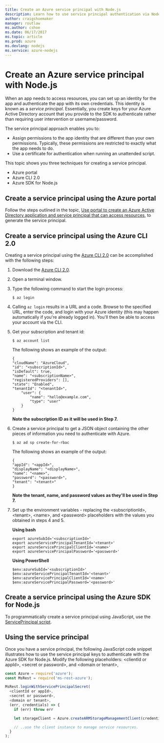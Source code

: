 ```yaml
---
title: Create an Azure service principal with Node.js
description: Learn how to use service principal authentication via Node.js 
author: craigshoemaker
manager: routlaw
ms.author: cshoe
ms.date: 06/17/2017
ms.topic: article
ms.prod: azure
ms.devlang: nodejs
ms.service: azure-nodejs
---
```


# Create an Azure service principal with Node.js 

When an app needs to access resources, you can set up an identity for the app and authenticate the app with its own credentials. This identity is known as a *service principal*. Essentially, you create keys for your Azure Active Directory account that you provide to the SDK to authenticate rather than requiring user intervention or username/password.

The service principal approach enables you to:
- Assign permissions to the app identity that are different than your own permissions. Typically, these permissions are restricted to exactly what the app needs to do.
- Use a certificate for authentication when running an unattended script.

This topic shows you three techniques for creating a service principal.

- Azure portal
- Azure CLI 2.0
- Azure SDK for Node.js

## Create a service principal using the Azure portal

Follow the steps outlined in the topic, 
[Use portal to create an Azure Active Directory application and service principal that can access resources](https://azure.microsoft.com/documentation/articles/resource-group-create-service-principal-portal/), to generate the service principal.

## Create a service principal using the Azure CLI 2.0

Creating a service principal using the [Azure CLI 2.0](https://docs.microsoft.com/cli/azure/install-az-cli2) can be 
accomplished with the following steps:

1. Download the [Azure CLI 2.0](https://docs.microsoft.com/cli/azure/install-az-cli2).

2. Open a terminal window.

3. Type the following command to start the login process:

	```shell
	$ az login
	```

4. Calling `az login` results in a URL and a code. Browse to the specified URL, enter the code, and login with your Azure identity (this may happen automatically if you're already logged in). 
You'll then be able to access your account via the CLI.

5. Get your subscription and tenant id:

	```shell
	$ az account list
	```

	The following shows an example of the output:

	```shell
	{
	"cloudName": "AzureCloud",
	"id": "<subscriptionId>",
	"isDefault": true,
	"name": "<subscriptionName>",
	"registeredProviders": [],
	"state": "Enabled",
	"tenantId": "<tenantId>",
		"user": {
			"name": "hello@example.com",
			"type": "user"
		}
	}
	```

	**Note the subscription ID as it will be used in Step 7.**

6. Create a service principal to get a JSON object containing the other pieces of information you need to authenticate with Azure.

	```shell
	$ az ad sp create-for-rbac
	```

	The following shows an example of the output:

	```shell
	{
	"appId": "<appId>",
	"displayName": "<displayName>",
	"name": "<name>",
	"password": "<password>",
	"tenant": "<tenant>"
	}
	```

	**Note the tenant, name, and password values as they'll be used in Step 7.**

7. Set up the environment variables - replacing the &lt;subscriptionId>, &lt;tenant>, &lt;name>, and &lt;password> placeholders 
with the values you obtained in steps 4 and 5. 

	**Using bash**

	```shell
	export azureSubId='<subscriptionId>'
	export azureServicePrincipalTenantId='<tenant>'
	export azureServicePrincipalClientId='<name>'
	export azureServicePrincipalPassword='<password>'
	```

	**Using PowerShell**

	```shell
	$env:azureSubId='<subscriptionId>'
	$env:azureServicePrincipalTenantId='<tenant>'
	$env:azureServicePrincipalClientId='<name>'
	$env:azureServicePrincipalPassword='<password>'
	```

## Create a service principal using the Azure SDK for Node.js

To programmatically create a service principal using JavaScript, use the 
[ServicePrincipal script](https://github.com/Azure/azure-sdk-for-node/tree/master/Documentation/ServicePrincipal).   

## Using the service principal

Once you have a service principal, the following JavaScript code snippet 
illustrates how to use the service principal keys to authenticate with the 
Azure SDK for Node.js. Modify the following placeholders: &lt;clientId or appId>, &lt;secret or password>,
and &lt;domain or tenant>,

```javascript
const Azure = require('azure');
const MsRest = require('ms-rest-azure');

MsRest.loginWithServicePrincipalSecret(
  <clientId or appId>,
  <secret or password>,
  <domain or tenant>,
  (err, credentials) => {
    if (err) throw err

    let storageClient = Azure.createARMStorageManagementClient(credentials, '<azure-subscription-id>');

    // ..use the client instance to manage service resources.
  }
);
```
